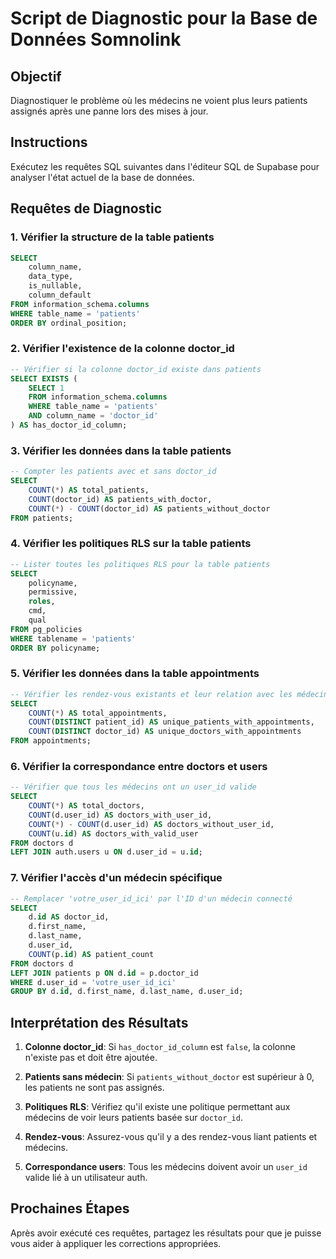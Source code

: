 # Script de Diagnostic pour la Base de Données Somnolink

## Objectif
Diagnostiquer le problème où les médecins ne voient plus leurs patients assignés après une panne lors des mises à jour.

## Instructions
Exécutez les requêtes SQL suivantes dans l'éditeur SQL de Supabase pour analyser l'état actuel de la base de données.

## Requêtes de Diagnostic

### 1. Vérifier la structure de la table patients
```sql
SELECT 
    column_name, 
    data_type, 
    is_nullable,
    column_default
FROM information_schema.columns 
WHERE table_name = 'patients'
ORDER BY ordinal_position;
```

### 2. Vérifier l'existence de la colonne doctor_id
```sql
-- Vérifier si la colonne doctor_id existe dans patients
SELECT EXISTS (
    SELECT 1 
    FROM information_schema.columns 
    WHERE table_name = 'patients' 
    AND column_name = 'doctor_id'
) AS has_doctor_id_column;
```

### 3. Vérifier les données dans la table patients
```sql
-- Compter les patients avec et sans doctor_id
SELECT 
    COUNT(*) AS total_patients,
    COUNT(doctor_id) AS patients_with_doctor,
    COUNT(*) - COUNT(doctor_id) AS patients_without_doctor
FROM patients;
```

### 4. Vérifier les politiques RLS sur la table patients
```sql
-- Lister toutes les politiques RLS pour la table patients
SELECT 
    policyname,
    permissive,
    roles,
    cmd,
    qual
FROM pg_policies 
WHERE tablename = 'patients'
ORDER BY policyname;
```

### 5. Vérifier les données dans la table appointments
```sql
-- Vérifier les rendez-vous existants et leur relation avec les médecins
SELECT 
    COUNT(*) AS total_appointments,
    COUNT(DISTINCT patient_id) AS unique_patients_with_appointments,
    COUNT(DISTINCT doctor_id) AS unique_doctors_with_appointments
FROM appointments;
```

### 6. Vérifier la correspondance entre doctors et users
```sql
-- Vérifier que tous les médecins ont un user_id valide
SELECT 
    COUNT(*) AS total_doctors,
    COUNT(d.user_id) AS doctors_with_user_id,
    COUNT(*) - COUNT(d.user_id) AS doctors_without_user_id,
    COUNT(u.id) AS doctors_with_valid_user
FROM doctors d
LEFT JOIN auth.users u ON d.user_id = u.id;
```

### 7. Vérifier l'accès d'un médecin spécifique
```sql
-- Remplacer 'votre_user_id_ici' par l'ID d'un médecin connecté
SELECT 
    d.id AS doctor_id,
    d.first_name,
    d.last_name,
    d.user_id,
    COUNT(p.id) AS patient_count
FROM doctors d
LEFT JOIN patients p ON d.id = p.doctor_id
WHERE d.user_id = 'votre_user_id_ici'
GROUP BY d.id, d.first_name, d.last_name, d.user_id;
```

## Interprétation des Résultats

1. **Colonne doctor_id**: Si `has_doctor_id_column` est `false`, la colonne n'existe pas et doit être ajoutée.

2. **Patients sans médecin**: Si `patients_without_doctor` est supérieur à 0, les patients ne sont pas assignés.

3. **Politiques RLS**: Vérifiez qu'il existe une politique permettant aux médecins de voir leurs patients basée sur `doctor_id`.

4. **Rendez-vous**: Assurez-vous qu'il y a des rendez-vous liant patients et médecins.

5. **Correspondance users**: Tous les médecins doivent avoir un `user_id` valide lié à un utilisateur auth.

## Prochaines Étapes

Après avoir exécuté ces requêtes, partagez les résultats pour que je puisse vous aider à appliquer les corrections appropriées.
